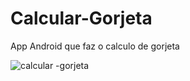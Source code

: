 # Calcular-Gorjeta
App Android que faz o calculo de gorjeta 


![calcular -gorjeta](https://user-images.githubusercontent.com/63815922/173045133-2cdc1e45-17cb-4689-9c0a-f49b80666d7f.gif)
